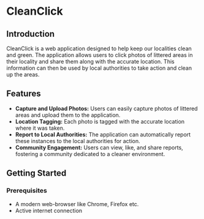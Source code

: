 # CleanClick

## Introduction

CleanClick is a web application designed to help keep our localities clean and green. The application allows users to click photos of littered areas in their locality and share them along with the accurate location. This information can then be used by local authorities to take action and clean up the areas.

## Features

- **Capture and Upload Photos:** Users can easily capture photos of littered areas and upload them to the application.
- **Location Tagging:** Each photo is tagged with the accurate location where it was taken.
- **Report to Local Authorities:** The application can automatically report these instances to the local authorities for action.
- **Community Engagement:** Users can view, like, and share reports, fostering a community dedicated to a cleaner environment.

## Getting Started

### Prerequisites

- A modern web-browser like Chrome, Firefox etc.
- Active internet connection


